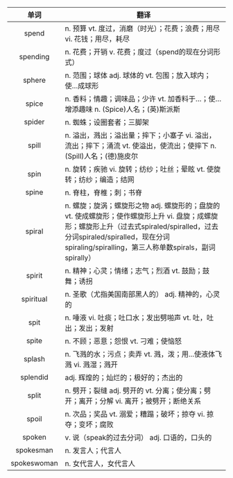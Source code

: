 |单词|翻译  |
|:--:|--| 
|	spend  		|		n. 预算 vt. 度过，消磨（时光）；花费；浪费；用尽 vi. 花钱；用尽，耗尽	|		
|	spending  		|		n. 花费；开销 v. 花费；度过（spend的现在分词形式）	|		
|	sphere  		|		n. 范围；球体 adj. 球体的 vt. 包围；放入球内；使…成球形	|		
|	spice  		|		n. 香料；情趣；调味品；少许 vt. 加香料于…；使…增添趣味 n. (Spice)人名；(英)斯派斯	|		
|	spider  		|		n. 蜘蛛；设圈套者；三脚架	|		
|	spill  		|		n. 溢出，溅出；溢出量；摔下；小塞子 vi. 溢出，流出；摔下；涌流 vt. 使溢出，使流出；使摔下 n. (Spill)人名；(德)施皮尔	|		
|	spin  		|		n. 旋转；疾驰 vi. 旋转；纺纱；吐丝；晕眩 vt. 使旋转；纺纱；编造；结网	|		
|	spine  		|		n. 脊柱，脊椎；刺；书脊	|		
|	spiral  		|		n. 螺旋；旋涡；螺旋形之物 adj. 螺旋形的；盘旋的 vt. 使成螺旋形；使作螺旋形上升 vi. 盘旋；成螺旋形；螺旋形上升（过去式spiraled/spiralled，过去分词spiraled/spiralled，现在分词spiraling/spiralling，第三人称单数spirals，副词spirally）	|		
|	spirit  		|		n. 精神；心灵；情绪；志气；烈酒 vt. 鼓励；鼓舞；诱拐	|		
|	spiritual  		|		n. 圣歌（尤指美国南部黑人的） adj. 精神的，心灵的	|		
|	spit  		|		n. 唾液 vi. 吐痰；吐口水；发出劈啪声 vt. 吐，吐出；发出；发射	|		
|	spite  		|		n. 不顾；恶意；怨恨 vt. 刁难；使恼怒	|		
|	splash  		|		n. 飞溅的水；污点；卖弄 vt. 溅，泼；用...使液体飞溅 vi. 溅湿；溅开	|		
|	splendid  		|		adj. 辉煌的；灿烂的；极好的；杰出的	|		
|	split  		|		n. 劈开；裂缝 adj. 劈开的 vt. 分离；使分离；劈开；离开；分解 vi. 离开；被劈开；断绝关系	|		
|	spoil  		|		n. 次品；奖品 vt. 溺爱；糟蹋；破坏；掠夺 vi. 掠夺；变坏；腐败	|		
|	spoken  		|		v. 说（speak的过去分词） adj. 口语的，口头的	|		
|	spokesman  		|		n. 发言人；代言人	|		
|	spokeswoman  		|		n. 女代言人，女代言人	|		
